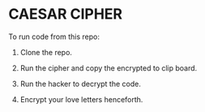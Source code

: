 # CAESAR CIPHER 

To run code from this repo:

1. Clone the repo.

2. Run the cipher and copy the encrypted to clip board.

3. Run the hacker to decrypt the code.

4. Encrypt your love letters henceforth.
